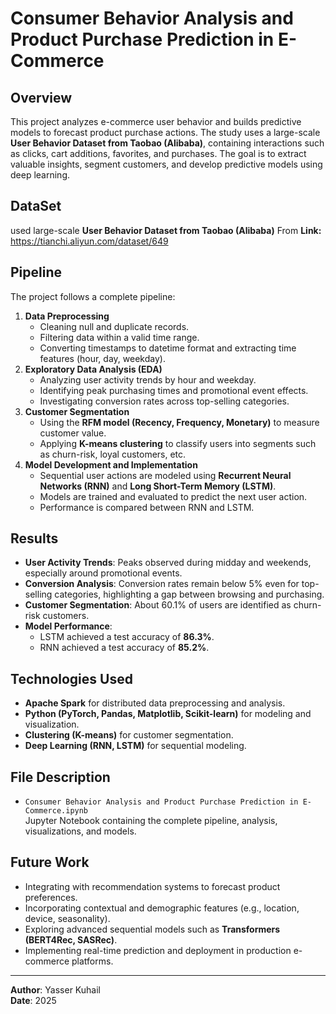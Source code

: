 
# Consumer Behavior Analysis and Product Purchase Prediction in E-Commerce

## Overview
This project analyzes e-commerce user behavior and builds predictive models to forecast product purchase actions. 
The study uses a large-scale **User Behavior Dataset from Taobao (Alibaba)**, containing interactions such as clicks, 
cart additions, favorites, and purchases. The goal is to extract valuable insights, segment customers, and develop 
predictive models using deep learning.

## DataSet
used large-scale **User Behavior Dataset from Taobao (Alibaba)** From **Link:** https://tianchi.aliyun.com/dataset/649

## Pipeline
The project follows a complete pipeline:
1. **Data Preprocessing**
   - Cleaning null and duplicate records.
   - Filtering data within a valid time range.
   - Converting timestamps to datetime format and extracting time features (hour, day, weekday).
2. **Exploratory Data Analysis (EDA)**
   - Analyzing user activity trends by hour and weekday.
   - Identifying peak purchasing times and promotional event effects.
   - Investigating conversion rates across top-selling categories.
3. **Customer Segmentation**
   - Using the **RFM model (Recency, Frequency, Monetary)** to measure customer value.
   - Applying **K-means clustering** to classify users into segments such as churn-risk, loyal customers, etc.
4. **Model Development and Implementation**
   - Sequential user actions are modeled using **Recurrent Neural Networks (RNN)** and **Long Short-Term Memory (LSTM)**.
   - Models are trained and evaluated to predict the next user action.
   - Performance is compared between RNN and LSTM.

## Results
- **User Activity Trends**: Peaks observed during midday and weekends, especially around promotional events.
- **Conversion Analysis**: Conversion rates remain below 5% even for top-selling categories, highlighting a gap between browsing and purchasing.
- **Customer Segmentation**: About 60.1% of users are identified as churn-risk customers.
- **Model Performance**:
  - LSTM achieved a test accuracy of **86.3%**.
  - RNN achieved a test accuracy of **85.2%**.

## Technologies Used
- **Apache Spark** for distributed data preprocessing and analysis.
- **Python (PyTorch, Pandas, Matplotlib, Scikit-learn)** for modeling and visualization.
- **Clustering (K-means)** for customer segmentation.
- **Deep Learning (RNN, LSTM)** for sequential modeling.

## File Description
- `Consumer Behavior Analysis and Product Purchase Prediction in E-Commerce.ipynb`  
   Jupyter Notebook containing the complete pipeline, analysis, visualizations, and models.

## Future Work
- Integrating with recommendation systems to forecast product preferences.
- Incorporating contextual and demographic features (e.g., location, device, seasonality).
- Exploring advanced sequential models such as **Transformers (BERT4Rec, SASRec)**.
- Implementing real-time prediction and deployment in production e-commerce platforms.

---
**Author**: Yasser Kuhail  
**Date**: 2025  
